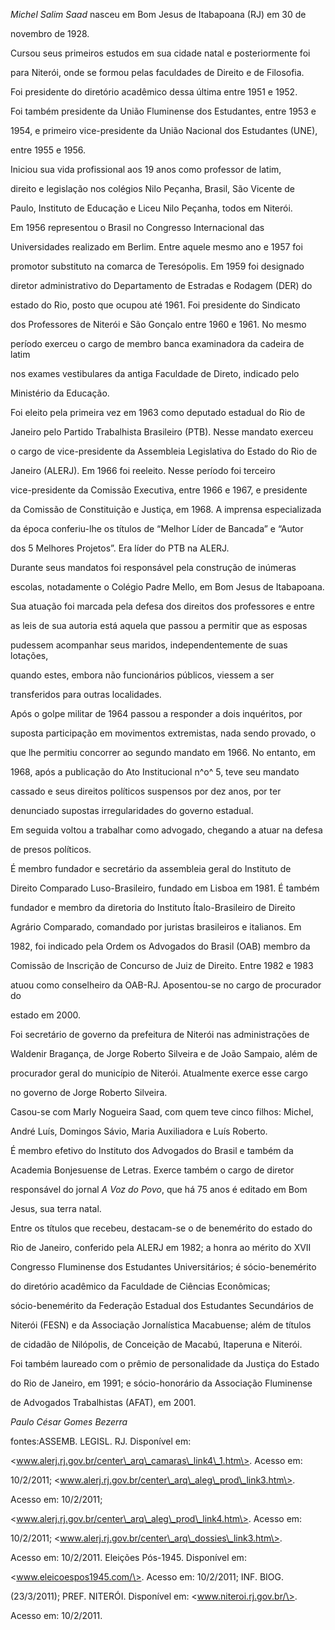 

*Michel Salim Saad* nasceu em Bom Jesus de Itabapoana (RJ) em 30 de

novembro de 1928.



Cursou seus primeiros estudos em sua cidade natal e posteriormente foi

para Niterói, onde se formou pelas faculdades de Direito e de Filosofia.

Foi presidente do diretório acadêmico dessa última entre 1951 e 1952.

Foi também presidente da União Fluminense dos Estudantes, entre 1953 e

1954, e primeiro vice-presidente da União Nacional dos Estudantes (UNE),

entre 1955 e 1956.



Iniciou sua vida profissional aos 19 anos como professor de latim,

direito e legislação nos colégios Nilo Peçanha, Brasil, São Vicente de

Paulo, Instituto de Educação e Liceu Nilo Peçanha, todos em Niterói.



Em 1956 representou o Brasil no Congresso Internacional das

Universidades realizado em Berlim. Entre aquele mesmo ano e 1957 foi

promotor substituto na comarca de Teresópolis. Em 1959 foi designado

diretor administrativo do Departamento de Estradas e Rodagem (DER) do

estado do Rio, posto que ocupou até 1961. Foi presidente do Sindicato

dos Professores de Niterói e São Gonçalo entre 1960 e 1961. No mesmo

período exerceu o cargo de membro banca examinadora da cadeira de latim

nos exames vestibulares da antiga Faculdade de Direto, indicado pelo

Ministério da Educação.



Foi eleito pela primeira vez em 1963 como deputado estadual do Rio de

Janeiro pelo Partido Trabalhista Brasileiro (PTB). Nesse mandato exerceu

o cargo de vice-presidente da Assembleia Legislativa do Estado do Rio de

Janeiro (ALERJ). Em 1966 foi reeleito. Nesse período foi terceiro

vice-presidente da Comissão Executiva, entre 1966 e 1967, e presidente

da Comissão de Constituição e Justiça, em 1968. A imprensa especializada

da época conferiu-lhe os títulos de “Melhor Líder de Bancada” e “Autor

dos 5 Melhores Projetos”. Era líder do PTB na ALERJ.



Durante seus mandatos foi responsável pela construção de inúmeras

escolas, notadamente o Colégio Padre Mello, em Bom Jesus de Itabapoana.

Sua atuação foi marcada pela defesa dos direitos dos professores e entre

as leis de sua autoria está aquela que passou a permitir que as esposas

pudessem acompanhar seus maridos, independentemente de suas lotações,

quando estes, embora não funcionários públicos, viessem a ser

transferidos para outras localidades.



Após o golpe militar de 1964 passou a responder a dois inquéritos, por

suposta participação em movimentos extremistas, nada sendo provado, o

que lhe permitiu concorrer ao segundo mandato em 1966. No entanto, em

1968, após a publicação do Ato Institucional n^o^ 5, teve seu mandato

cassado e seus direitos políticos suspensos por dez anos, por ter

denunciado supostas irregularidades do governo estadual.



Em seguida voltou a trabalhar como advogado, chegando a atuar na defesa

de presos políticos.



É membro fundador e secretário da assembleia geral do Instituto de

Direito Comparado Luso-Brasileiro, fundado em Lisboa em 1981. É também

fundador e membro da diretoria do Instituto Ítalo-Brasileiro de Direito

Agrário Comparado, comandado por juristas brasileiros e italianos. Em

1982, foi indicado pela Ordem os Advogados do Brasil (OAB) membro da

Comissão de Inscrição de Concurso de Juiz de Direito. Entre 1982 e 1983

atuou como conselheiro da OAB-RJ. Aposentou-se no cargo de procurador do

estado em 2000.



Foi secretário de governo da prefeitura de Niterói nas administrações de

Waldenir Bragança, de Jorge Roberto Silveira e de João Sampaio, além de

procurador geral do município de Niterói. Atualmente exerce esse cargo

no governo de Jorge Roberto Silveira.



Casou-se com Marly Nogueira Saad, com quem teve cinco filhos: Michel,

André Luís, Domingos Sávio, Maria Auxiliadora e Luís Roberto.



É membro efetivo do Instituto dos Advogados do Brasil e também da

Academia Bonjesuense de Letras. Exerce também o cargo de diretor

responsável do jornal *A Voz do Povo*, que há 75 anos é editado em Bom

Jesus, sua terra natal.



Entre os títulos que recebeu, destacam-se o de benemérito do estado do

Rio de Janeiro, conferido pela ALERJ em 1982; a honra ao mérito do XVII

Congresso Fluminense dos Estudantes Universitários; é sócio-benemérito

do diretório acadêmico da Faculdade de Ciências Econômicas;

sócio-benemérito da Federação Estadual dos Estudantes Secundários de

Niterói (FESN) e da Associação Jornalística Macabuense; além de títulos

de cidadão de Nilópolis, de Conceição de Macabú, Itaperuna e Niterói.

Foi também laureado com o prêmio de personalidade da Justiça do Estado

do Rio de Janeiro, em 1991; e sócio-honorário da Associação Fluminense

de Advogados Trabalhistas (AFAT), em 2001.



*Paulo César Gomes Bezerra*



fontes:ASSEMB. LEGISL. RJ. Disponível em:

\<www.alerj.rj.gov.br/center\_arq\_camaras\_link4\_1.htm\>. Acesso em:

10/2/2011; \<www.alerj.rj.gov.br/center\_arq\_aleg\_prod\_link3.htm\>.

Acesso em: 10/2/2011;

\<www.alerj.rj.gov.br/center\_arq\_aleg\_prod\_link4.htm\>. Acesso em:

10/2/2011; \<www.alerj.rj.gov.br/center\_arq\_dossies\_link3.htm\>.

Acesso em: 10/2/2011. Eleições Pós-1945. Disponível em:

\<www.eleicoespos1945.com/\>. Acesso em: 10/2/2011; INF. BIOG.

(23/3/2011); PREF. NITERÓI. Disponível em: \<www.niteroi.rj.gov.br/\>.

Acesso em: 10/2/2011.

